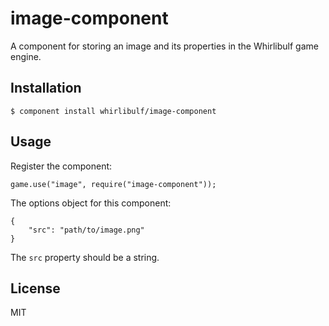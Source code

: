 
# image-component

A component for storing an image and its properties in the Whirlibulf game engine.


## Installation

    $ component install whirlibulf/image-component

## Usage

Register the component:

    game.use("image", require("image-component"));

The options object for this component:

    {
        "src": "path/to/image.png"
    }

The `src` property should be a string.
   

## License

  MIT
